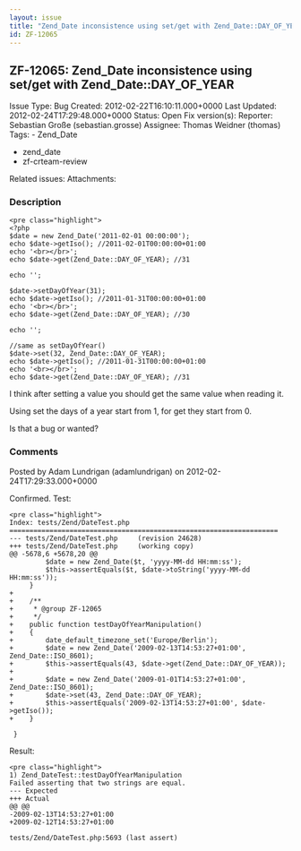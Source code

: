```yaml
---
layout: issue
title: "Zend_Date inconsistence using set/get with Zend_Date::DAY_OF_YEAR"
id: ZF-12065
---
```


ZF-12065: Zend\_Date inconsistence using set/get with Zend\_Date::DAY\_OF\_YEAR
-------------------------------------------------------------------------------

 Issue Type: Bug Created: 2012-02-22T16:10:11.000+0000 Last Updated: 2012-02-24T17:29:48.000+0000 Status: Open Fix version(s): 
 Reporter:  Sebastian Große (sebastian.grosse)  Assignee:  Thomas Weidner (thomas)  Tags: - Zend\_Date
- zend\_date
- zf-crteam-review
 
 Related issues: 
 Attachments: 
### Description

 
    <pre class="highlight">
    <?php
    $date = new Zend_Date('2011-02-01 00:00:00');
    echo $date->getIso(); //2011-02-01T00:00:00+01:00
    echo '<br></br>';
    echo $date->get(Zend_Date::DAY_OF_YEAR); //31
    
    echo '';
    
    $date->setDayOfYear(31);
    echo $date->getIso(); //2011-01-31T00:00:00+01:00
    echo '<br></br>';
    echo $date->get(Zend_Date::DAY_OF_YEAR); //30
    
    echo '';
    
    //same as setDayOfYear()
    $date->set(32, Zend_Date::DAY_OF_YEAR);
    echo $date->getIso(); //2011-01-31T00:00:00+01:00
    echo '<br></br>';
    echo $date->get(Zend_Date::DAY_OF_YEAR); //31


I think after setting a value you should get the same value when reading it.

Using set the days of a year start from 1, for get they start from 0.

Is that a bug or wanted?

 

 

### Comments

Posted by Adam Lundrigan (adamlundrigan) on 2012-02-24T17:29:33.000+0000

Confirmed. Test:

 
    <pre class="highlight">
    Index: tests/Zend/DateTest.php
    ===================================================================
    --- tests/Zend/DateTest.php     (revision 24628)
    +++ tests/Zend/DateTest.php     (working copy)
    @@ -5678,6 +5678,20 @@
             $date = new Zend_Date($t, 'yyyy-MM-dd HH:mm:ss');
             $this->assertEquals($t, $date->toString('yyyy-MM-dd HH:mm:ss'));
         }
    +
    +    /**
    +     * @group ZF-12065
    +     */
    +    public function testDayOfYearManipulation()
    +    {
    +        date_default_timezone_set('Europe/Berlin');
    +        $date = new Zend_Date('2009-02-13T14:53:27+01:00', Zend_Date::ISO_8601);
    +        $this->assertEquals(43, $date->get(Zend_Date::DAY_OF_YEAR));
    +
    +        $date = new Zend_Date('2009-01-01T14:53:27+01:00', Zend_Date::ISO_8601);
    +        $date->set(43, Zend_Date::DAY_OF_YEAR);
    +        $this->assertEquals('2009-02-13T14:53:27+01:00', $date->getIso());
    +    }
    
     }
    


Result:

 
    <pre class="highlight">
    1) Zend_DateTest::testDayOfYearManipulation
    Failed asserting that two strings are equal.
    --- Expected
    +++ Actual
    @@ @@
    -2009-02-13T14:53:27+01:00
    +2009-02-12T14:53:27+01:00
    
    tests/Zend/DateTest.php:5693 (last assert)


 

 
